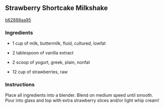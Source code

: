 ## Strawberry Shortcake Milkshake

[b62888aa95](http://www.food.com/recipe/strawberry-shortcake-milkshake-520881)

### Ingredients

 - 1 cup of milk, buttermilk, fluid, cultured, lowfat

 - 2 tablespoon of vanilla extract

 - 2 scoop of yogurt, greek, plain, nonfat

 - 12 cup of strawberries, raw

### Instructions

Place all ingredients into a blender. Blend on medium speed until smooth. Pour into glass and top with extra strawberry slices and/or light whip cream!